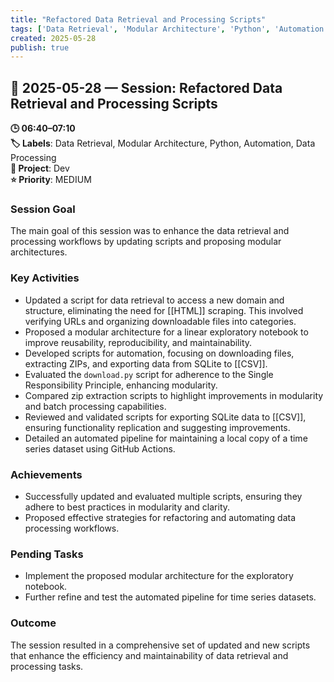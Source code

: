 ```yaml
---
title: "Refactored Data Retrieval and Processing Scripts"
tags: ['Data Retrieval', 'Modular Architecture', 'Python', 'Automation', 'Data Processing']
created: 2025-05-28
publish: true
---
```


## 📅 2025-05-28 — Session: Refactored Data Retrieval and Processing Scripts

**🕒 06:40–07:10**  
**🏷️ Labels**: Data Retrieval, Modular Architecture, Python, Automation, Data Processing  
**📂 Project**: Dev  
**⭐ Priority**: MEDIUM  


### Session Goal
The main goal of this session was to enhance the data retrieval and processing workflows by updating scripts and proposing modular architectures.

### Key Activities
- Updated a script for data retrieval to access a new domain and structure, eliminating the need for [[HTML]] scraping. This involved verifying URLs and organizing downloadable files into categories.
- Proposed a modular architecture for a linear exploratory notebook to improve reusability, reproducibility, and maintainability.
- Developed scripts for automation, focusing on downloading files, extracting ZIPs, and exporting data from SQLite to [[CSV]].
- Evaluated the `download.py` script for adherence to the Single Responsibility Principle, enhancing modularity.
- Compared zip extraction scripts to highlight improvements in modularity and batch processing capabilities.
- Reviewed and validated scripts for exporting SQLite data to [[CSV]], ensuring functionality replication and suggesting improvements.
- Detailed an automated pipeline for maintaining a local copy of a time series dataset using GitHub Actions.

### Achievements
- Successfully updated and evaluated multiple scripts, ensuring they adhere to best practices in modularity and clarity.
- Proposed effective strategies for refactoring and automating data processing workflows.

### Pending Tasks
- Implement the proposed modular architecture for the exploratory notebook.
- Further refine and test the automated pipeline for time series datasets.

### Outcome
The session resulted in a comprehensive set of updated and new scripts that enhance the efficiency and maintainability of data retrieval and processing tasks.
